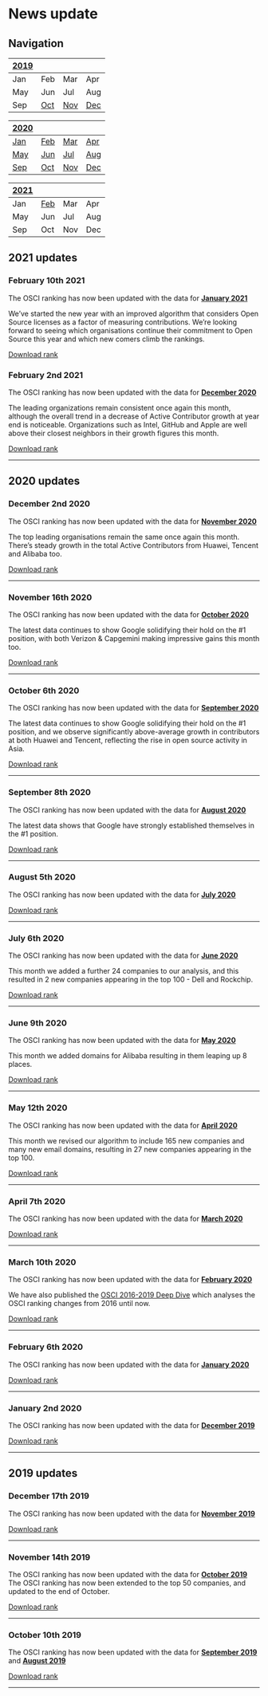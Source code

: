 # News update

## Navigation

| [2019][2019] 	    |     	            |     	            |     	          |
|------	            |-----	            |-----	            |-----	          |
| Jan  	            | Feb 	            | Mar 	            | Apr 	          |
| May  	            | Jun 	            | Jul 	            | Aug 	          |
| Sep  	            | [Oct][2019.10] 	| [Nov][2019.11] 	| [Dec][2019.10]  |

| [2020][2020]      |     	            |     	            |     	          |
|------	            |-----	            |-----	            |-----	          |
| [Jan][2020.01]    | [Feb][2020.02] 	| [Mar][2020.03]    | [Apr][2020.04]  |
| [May][2020.05] 	| [Jun][2020.06]    | [Jul][2020.07]  	| [Aug][2020.08]  |
| [Sep][2020.09]    | [Oct][2020.10]	| [Nov][2020.11]    | [Dec][2020.12]   |

| [2021][2021]      |     	            |     	            |     	          |
|------	            |-----	            |-----	            |-----	          |
| Jan   | [Feb][2021.02] 	| Mar   | Apr  |
| May 	| Jun             | Jul 	| Aug  |
| Sep   | Oct	            | Nov   | Dec  |

## 2021 updates

### February 10th 2021
The OSCI ranking has now been updated with the data for [**January 2021**][rank-2021.01]

We’ve started the new year with an improved algorithm that considers Open Source licenses as a factor of measuring contributions. We’re looking forward to seeing which organisations continue their commitment to Open Source this year and which new comers climb the rankings.

[Download rank][rank-2021.01]

### February 2nd 2021
The OSCI ranking has now been updated with the data for [**December 2020**][rank-2020.12]

The leading organizations remain consistent once again this month, although the overall trend in a decrease of Active Contributor growth at year end is noticeable. Organizations such as Intel, GitHub and Apple are well above their closest neighbors in their growth figures this month.

[Download rank][rank-2020.12]

---
## 2020 updates
### December 2nd 2020
The OSCI ranking has now been updated with the data for [**November 2020**][rank-2020.11]

The top leading organisations remain the same once again this month. There’s steady growth in the total Active Contributors from Huawei, Tencent and Alibaba too.

[Download rank][rank-2020.11]

---
### November 16th 2020
The OSCI ranking has now been updated with the data for  [**October 2020**][rank-2020.10]

The latest data continues to show Google solidifying their hold on the #1 position, with both Verizon & Capgemini making impressive gains this month too.

[Download rank][rank-2020.10]

---
### October 6th 2020
The OSCI ranking has now been updated with the data for  [**September 2020**][rank-2020.09]

The latest data continues to show Google solidifying their hold on the #1 position, and we observe significantly above-average growth in contributors at both Huawei and Tencent, reflecting the rise in open source activity in Asia.

[Download rank][rank-2020.09]

---
### September 8th 2020
The OSCI ranking has now been updated with the data for  [**August 2020**][rank-2020.08]

The latest data shows that Google have strongly established themselves in the #1 position.

[Download rank][rank-2020.08]

---

### August 5th 2020

The OSCI ranking has now been updated with the data for  [**July 2020**][rank-2020.07]

[Download rank][rank-2020.07]

---

### July 6th 2020

The OSCI ranking has now been updated with the data for  [**June 2020**][rank-2020.06]

This month we added a further 24 companies to our analysis, and this resulted in 2 new companies appearing in the top 100 - Dell and Rockchip.

[Download rank][rank-2020.06]

---

### June 9th 2020

The OSCI ranking has now been updated with the data for  [**May 2020**][rank-2020.05]

This month we added domains for Alibaba resulting in them leaping up 8 places.

[Download rank][rank-2020.05]

---

### May 12th 2020

The OSCI ranking has now been updated with the data for  [**April 2020**][rank-2020.04]

This month we revised our algorithm to include 165 new companies and many new email domains, resulting in 27 new companies appearing in the top 100.

[Download rank][rank-2020.04]

---

### April 7th 2020

The OSCI ranking has now been updated with the data for  [**March 2020**][rank-2020.03]

[Download rank][rank-2020.03]

---

### March 10th 2020

The OSCI ranking has now been updated with the data for  [**February 2020**][rank-2020.02]

We have also published the [OSCI 2016-2019 Deep Dive](https://solutionshub.epam.com/rise-of-open-source) which analyses the OSCI ranking changes from 2016 until now.

[Download rank][rank-2020.02]

---

### February 6th 2020

The OSCI ranking has now been updated with the data for  [**January 2020**][rank-2020.01]

[Download rank][rank-2020.01]

---

### January 2nd 2020

The OSCI ranking has now been updated with the data for  [**December 2019**][rank-2019.12]

[Download rank][rank-2019.12]

---


## 2019 updates
### December 17th 2019

The OSCI ranking has now been updated with the data for  [**November 2019**][rank-2019.11]

[Download rank][rank-2019.11]

---

### November 14th 2019

The OSCI ranking has now been updated with the data for  [**October 2019**][rank-2019.10]
The OSCI ranking has now been extended to the top 50 companies, and updated to the end of October.

[Download rank][rank-2019.10]

---

### October 10th 2019

The OSCI ranking has now been updated with the data for  [**September 2019**][rank-2019.09] and [**August 2019**][rank-2019.08]

[Download rank][rank-2019.09]

---

<!-- Links section -->
[Archive]: Archive

[rank-2019.08]: Archive/2019.08_OSCI_Ranking.xlsx
[rank-2019.09]: Archive/2019.09_OSCI_Ranking.xlsx
[rank-2019.10]: Archive/2019.10_OSCI_Ranking.xlsx
[rank-2019.11]: Archive/2019.11_OSCI_Ranking.xlsx
[rank-2019.12]: Archive/2019.12_OSCI_Ranking.xlsx

[rank-2020.01]: Archive/2020.01_OSCI_Ranking.xlsx
[rank-2020.02]: Archive/2020.02_OSCI_Ranking.xlsx
[rank-2020.03]: Archive/2020.03_OSCI_Ranking.xlsx
[rank-2020.04]: Archive/2020.04_OSCI_Ranking.xlsx
[rank-2020.05]: Archive/2020.05_OSCI_Ranking.xlsx
[rank-2020.06]: Archive/2020.06_OSCI_Ranking.xlsx
[rank-2020.07]: Archive/2020.07_OSCI_Ranking.xlsx
[rank-2020.08]: Archive/2020.08_OSCI_Ranking.xlsx
[rank-2020.09]: Archive/2020.09_OSCI_Ranking.xlsx 
[rank-2020.10]: Archive/2020.10_OSCI_Ranking.xlsx 
[rank-2020.11]: Archive/2020.11_OSCI_Ranking.xlsx
[rank-2020.12]: Archive/2020.12_OSCI_Ranking.xlsx

[rank-2021.01]: Archive/2021.01_OSCI_Ranking.xlsx

<!-- 2019 News -->
[2019]: #2019-updates

[2019.10]: #october-10th-2019
[2019.11]: #november-14th-2019
[2019.12]: #december-17th-2019

<!-- 2020 News -->
[2020]: #2020-updates

[2020.01]: #january-2nd-2020
[2020.02]: #february-6th-2020
[2020.03]: #march-10th-2020
[2020.04]: #april-7th-2020
[2020.05]: #may-12th-2020
[2020.06]: #june-9th-2020
[2020.07]: #july-6th-2020
[2020.08]: #august-5th-2020
[2020.09]: #september-8th-2020
[2020.10]: #october-6th-2020
[2020.11]: #november-16th-2020
[2020.12]: #december-2nd-2020

<!-- 2021 News -->
[2021]: #2021-updates

[2021.02]: #february-10th-2021

<!-- END Links section -->
